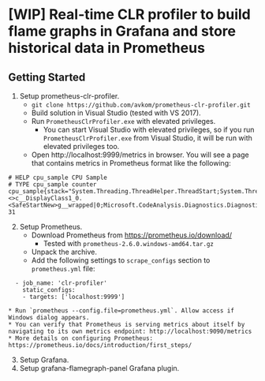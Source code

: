 # [WIP] Real-time CLR profiler to build flame graphs in Grafana and store historical data in Prometheus

## Getting Started

1. Setup prometheus-clr-profiler.
    * `git clone https://github.com/avkom/prometheus-clr-profiler.git`
    * Build solution in Visual Studio (tested with VS 2017).
    * Run `PrometheusClrProfiler.exe` with elevated privileges. 
      * You can start Visual Studio with elevated privileges, so if you run `PrometheusClrProfiler.exe` from Visual Studio, it will be run with elevated privileges too.
    * Open http://localhost:9999/metrics in browser. You will see a page that contains metrics in Prometheus format like the following:
```
# HELP cpu_sample CPU Sample
# TYPE cpu_sample counter
cpu_sample{stack="System.Threading.ThreadHelper.ThreadStart;System.Threading.ExecutionContext.Run;System.Threading.ExecutionContext.Run;System.Threading.ExecutionContext.RunInternal;System.Threading.ThreadHelper.ThreadStart_Context;System.Threading.Tasks.ThreadPoolTaskScheduler.LongRunningThreadWork;System.Threading.Tasks.Task.ExecuteEntry;System.Threading.Tasks.Task.ExecuteWithThreadLocal;System.Threading.ExecutionContext.Run;System.Threading.ExecutionContext.RunInternal;System.Threading.Tasks.Task.ExecutionContextCallback;System.Threading.Tasks.Task.Execute;System.Threading.Tasks.Task.InnerInvoke;Roslyn.Utilities.TaskFactoryExtensions+<>c__DisplayClass1_0.<SafeStartNew>g__wrapped|0;Microsoft.CodeAnalysis.Diagnostics.DiagnosticEventTaskScheduler.Start;System.Collections.Concurrent.BlockingCollection<System.__Canon>.Take;System.Collections.Concurrent.BlockingCollection<System.__Canon>.TryTake;System.Collections.Concurrent.BlockingCollection<System.__Canon>.TryTakeWithNoTimeValidation;System.Threading.SemaphoreSlim.Wait;System.Threading.SemaphoreSlim.WaitUntilCountOrTimeout;System.Threading.Monitor.Wait;System.Threading.Monitor.ObjWait"} 31
```
2. Setup Prometheus.
    * Download Prometheus from https://prometheus.io/download/
      * Tested with `prometheus-2.6.0.windows-amd64.tar.gz`
    * Unpack the archive.
    * Add the following settings to `scrape_configs` section to `prometheus.yml` file:
```
  - job_name: 'clr-profiler'
    static_configs:
    - targets: ['localhost:9999']
```
    * Run `prometheus --config.file=prometheus.yml`. Allow access if Windows dialog appears.
    * You can verify that Prometheus is serving metrics about itself by navigating to its own metrics endpoint: http://localhost:9090/metrics
    * More details on configuring Prometheus: https://prometheus.io/docs/introduction/first_steps/
3. Setup Grafana.
4. Setup grafana-flamegraph-panel Grafana plugin.
